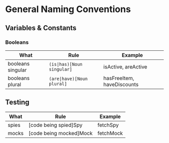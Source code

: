 # General Naming Conventions

## Variables & Constants

### Booleans

| What | Rule | Example |
| ---- | ---- | ------- |
| booleans singular | ``(is\|has)[Noun singular]`` | isActive, areActive |
| booleans plural   | ``(are\|have)[Noun plural]`` | hasFreeItem, haveDiscounts |

## Testing

| What | Rule | Example |
| ---- | ---- | ------- |
| spies | [code being spied]Spy | fetchSpy |
| mocks | [code being mocked]Mock | fetchMock |
